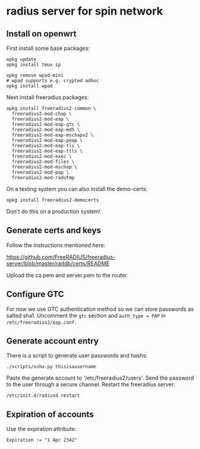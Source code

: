 # radius server for spin network

## Install on openwrt

First install some base packages:

    opkg update
    opkg install tmux ip

    opkg remove wpad-mini
    # wpad supports e.g. crypted adhoc
    opkg install wpad

Next install freeradius packages:

    opkg install freeradius2-common \
      freeradius2-mod-chap \
      freeradius2-mod-eap \
      freeradius2-mod-eap-gtc \
      freeradius2-mod-eap-md5 \
      freeradius2-mod-eap-mschapv2 \
      freeradius2-mod-eap-peap \
      freeradius2-mod-eap-tls \
      freeradius2-mod-eap-ttls \
      freeradius2-mod-exec \
      freeradius2-mod-files \
      freeradius2-mod-mschap \
      freeradius2-mod-pap \
      freeradius2-mod-radutmp

On a testing system you can also install the demo-certs:

    opkg install freeradius2-democerts

Don't do this on a production system!

## Generate certs and keys

Follow the instructions mentioned here:

https://github.com/FreeRADIUS/freeradius-server/blob/master/raddb/certs/README

Upload the ca.pem and server.pem to the router.

## Configure GTC

For now we use GTC authentication method so we can store passwords as salted
sha1. Uncomment the `gtc` section and `auth_type = PAP` in
`/etc/freeradius2/eap.conf`.

## Generate account entry

There is a script to generate user passwords and hashs:

    ./scripts/ssha.py thisisausername

Paste the generate account to '/etc/freeradius2/users'. Send the password to the
user through a secure channel. Restart the freeradius server:

    /etc/init.d/radiusd restart

## Expiration of accounts

Use the expiration attribute:

    Expiration := "1 Apr 2342"
